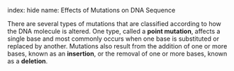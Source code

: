 index: hide
name: Effects of Mutations on DNA Sequence

There are several types of mutations that are classified according to how the DNA molecule is altered. One type, called a  **point mutation**, affects a single base and most commonly occurs when one base is substituted or replaced by another. Mutations also result from the addition of one or more bases, known as an  **insertion**, or the removal of one or more bases, known as a  **deletion**.
